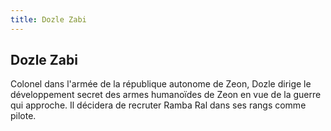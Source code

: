 ```yaml
---
title: Dozle Zabi
---
```


Dozle Zabi
----------





Colonel dans l'armée de la république autonome de Zeon, Dozle dirige le développement secret des armes humanoïdes de Zeon en vue de la guerre qui approche. Il décidera de recruter Ramba Ral dans ses rangs comme pilote.

